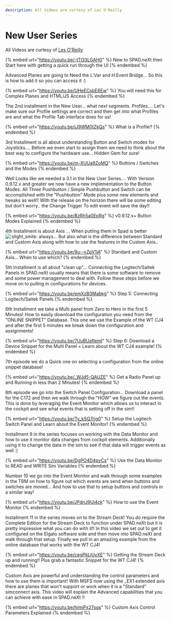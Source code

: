```yaml
---
description: All Videos are curtesy of Les O'Reilly
---
```


# New User Series

All Videos are curtesy of [Les O'Reilly](https://www.youtube.com/channel/UCL5U40EKkvjXF5PA24\_IyKA)

{% embed url="https://youtu.be/-tTl33LGAH0" %}
New to SPAD.neXt then Start here with getting a quick run through the UI
{% endembed %}

Advanced Planes are going to Need the L:Var and H:Event Bridge...  So this is how to add it so you can access it :)

{% embed url="https://youtu.be/UHeECsbE6Ew" %}
You will need this for Complex Planes and HTML/JS Access
{% endembed %}

The 2nd installment in the New User... what next segments. Profiles.... Let's make sure our Profile settings are correct and then get into what Profiles are and what the Profile Tab interface does for us!

{% embed url="https://youtu.be/jJ9WM0tZkQs" %}
What is a Profile?
{% endembed %}

3rd Installment is all about understanding Button and Switch modes for Joysticks.... Before we even start to assign them we need to think about the best way to configure the hardware use... Hidden Gem for sure!

{% embed url="https://youtu.be/m-XUUa9ZoMQ" %}
Buttons / Switches and the Modes
{% endembed %}

Well Looks like we needed a 3.1 in the New User Series....  With Version 0.9.12.x and greater we now have a new implementation to the Button Modes.  All Three Pushbutton / Simple Pushbutton and Switch can be accomplished with the "Pushbutton" Mode plus some new elements and tweaks as well!!  With the release on the horizon there will be some editing but don't worry.. the Change Trigger To edit event will save the day!!

{% embed url="https://youtu.be/BzRh5a0EpRg" %}
v0.9.12.x+ Button Modes Explained
{% endembed %}

4th Installment is about Axis ... When putting them in Spad is better ![:slight\_smile:](https://discord.com/assets/da3651e59d6006dfa5fa07ec3102d1f3.svg) always... But also what is the difference between Standard and Custom Axis along with how to use the features in the Custom Axis..

{% embed url="https://youtu.be/9u--vZpV1iA" %}
Standard and Custom Axis...  When to use which?
{% endembed %}

5th Installment is all about "clean up"...  Connecting the Logitech/Saitek Panels in SPAD.neXt usually means that there is some software to remove and some power management to deal with.  Follow these steps before we move on to pulling in configurations for devices.

{% embed url="https://youtu.be/emXzB3Mabkg" %}
Step 5: Connecting Logitech/Saitek Panels
{% endembed %}

6th Installment we take a Multi panel from Zero to Hero in the first 5 Minutes!  How to easily download the configuration you need from the "ONLINE SNIPPET" Database.  This one we use the Example of the WT CJ4 and after the first 5 minutes we break down the configuration and assignments!

{% embed url="https://youtu.be/7UuBUaflemI" %}
Step 6: Download a Device Snippet for the Multi Panel + Learn about the WT CJ4 example!
{% endembed %}

7th episode we do a Quick one on selecting a configuration from the online snippet database!

{% embed url="https://youtu.be/_WJd5-QAUZE" %}
Get a Radio Panel up and Running in less than 2 Minutes!
{% endembed %}

8th episode we go into the Switch Panel Configuration...  Download a panel for the C172 and then we walk through the "HOW" we figure out the events.  This is done by leveraging the Event Monitor which allows us to interact in the cockpit and see what events that is setting off in the sim!!

{% embed url="https://youtu.be/Tv_kSQ7rjg0" %}
Setup the Logitech Switch Panel and Learn about the Event Monitor!
{% endembed %}

Installment 9 in the series focuses on working with the Data Monitor and how to use it monitor data changes from cockpit elements.  Additionally using it to change the data in the sim to see if that data will trigger events as well :)

{% embed url="https://youtu.be/DgPO4D4pyCs" %}
Use the Data Monitor to READ and WRITE Sim Variables
{% endembed %}

Number 10 we go into the Event Monitor and walk through some examples in the TBM on how to figure out which events are send when buttons and switches are moved...  And how to use that to setup buttons and controls in a similar way!

{% embed url="https://youtu.be/JPdnJ9Ui4ck" %}
How to use the Event Monitor
{% endembed %}

Installment 11 in the series moves on to the Stream Deck!  You do require the Complete Edition for the Stream Deck to function under SPAD.neXt but it is pretty impressive what you can do with it!!  In this video we set out to get it configured on the Elgato software side and then move into SPAD.neXt and walk through that setup.  Finally we pull in an amazing example from the online database that works with the WT CJ4!

{% embed url="https://youtu.be/cegPkLjUvXE" %}
Getting the Stream Deck up and running!! Plus grab a fantastic Snippet for the WT CJ4!
{% endembed %}

Custom Axis are powerful and understanding the control parameters and how to use them is important!  With MSFS now using the \_EX1 extended axis there are planes that won't support or work when it is a "Standard" simconnect axis.  This video will explain the Advanced capabilities that you can achieve with ease in SPAD.neXt !!

{% embed url="https://youtu.be/hjmiPx27sqs" %}
Custom Axis Control Parameters Explained
{% endembed %}

